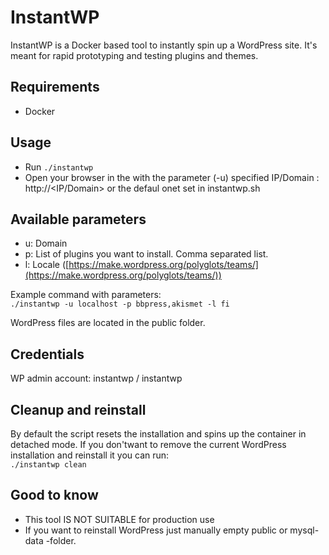 # InstantWP

InstantWP is a Docker based tool to instantly spin up a WordPress site. It's meant for rapid prototyping and testing plugins and themes.

## Requirements

- Docker

## Usage

- Run `./instantwp`
- Open your browser in the with the parameter (-u) specified IP/Domain : http://<IP/Domain> or the defaul onet set in instantwp.sh

## Available parameters

- u: Domain
- p: List of plugins you want to install. Comma separated list.
- l: Locale ([https://make.wordpress.org/polyglots/teams/](https://make.wordpress.org/polyglots/teams/))

Example command with parameters:  
`./instantwp -u localhost -p bbpress,akismet -l fi`

WordPress files are located in the public folder.

## Credentials

WP admin account: instantwp / instantwp

## Cleanup and reinstall

By default the script resets the installation and spins up the container in detached mode.
If you don'twant to remove the current WordPress installation and reinstall it you can run:  
`./instantwp clean`

## Good to know

- This tool IS NOT SUITABLE for production use
- If you want to reinstall WordPress just manually empty public or mysql-data -folder.

